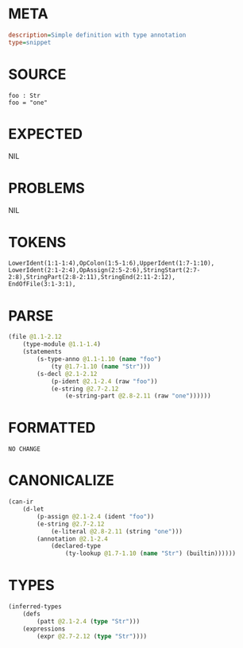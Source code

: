 # META
~~~ini
description=Simple definition with type annotation
type=snippet
~~~
# SOURCE
~~~roc
foo : Str
foo = "one"
~~~
# EXPECTED
NIL
# PROBLEMS
NIL
# TOKENS
~~~zig
LowerIdent(1:1-1:4),OpColon(1:5-1:6),UpperIdent(1:7-1:10),
LowerIdent(2:1-2:4),OpAssign(2:5-2:6),StringStart(2:7-2:8),StringPart(2:8-2:11),StringEnd(2:11-2:12),
EndOfFile(3:1-3:1),
~~~
# PARSE
~~~clojure
(file @1.1-2.12
	(type-module @1.1-1.4)
	(statements
		(s-type-anno @1.1-1.10 (name "foo")
			(ty @1.7-1.10 (name "Str")))
		(s-decl @2.1-2.12
			(p-ident @2.1-2.4 (raw "foo"))
			(e-string @2.7-2.12
				(e-string-part @2.8-2.11 (raw "one"))))))
~~~
# FORMATTED
~~~roc
NO CHANGE
~~~
# CANONICALIZE
~~~clojure
(can-ir
	(d-let
		(p-assign @2.1-2.4 (ident "foo"))
		(e-string @2.7-2.12
			(e-literal @2.8-2.11 (string "one")))
		(annotation @2.1-2.4
			(declared-type
				(ty-lookup @1.7-1.10 (name "Str") (builtin))))))
~~~
# TYPES
~~~clojure
(inferred-types
	(defs
		(patt @2.1-2.4 (type "Str")))
	(expressions
		(expr @2.7-2.12 (type "Str"))))
~~~
